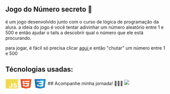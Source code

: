 ## Jogo do Número secreto 🔢

é um jogo desenvolvido junto com o curso de lógica de programação da alura. 
a ideia do jogo é você tentar adivinhar um número aleatório entre 1 e 500 e então
ajudar o tails a descobrir qual o número que ele está procurando.

para jogar, é fácil só precisa clicar <a href="https://jogonumeros-five.vercel.app/"> aqui </a> e então "chutar" um número entre 1 e 500

## Técnologias usadas:
<div style="display: inline">
 <img align="center" alt="Felipe-Js" height="30" width="40" src="https://raw.githubusercontent.com/devicons/devicon/master/icons/javascript/javascript-plain.svg">
  <img align="center" alt="felipe-HTML" height="30" width="40" src="https://raw.githubusercontent.com/devicons/devicon/master/icons/html5/html5-original.svg">
  <img align="center" alt="felipe-CSS" height="30" width="40" src="https://raw.githubusercontent.com/devicons/devicon/master/icons/css3/css3-original.svg">
</div>
## Acompanhe minha jornada! 👩‍💻🤓
 <a href="https://www.linkedin.com/in/felipespinola008/" target="_blank"><img src="https://img.shields.io/badge/-LinkedIn-%230077B5?style=for-the-badge&logo=linkedin&logoColor=white" target="_blank"></a>
